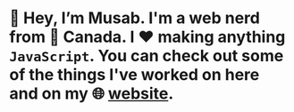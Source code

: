 # 👋 Hey, I’m Musab. I'm a web nerd from 🍁 Canada. I ❤️️ making anything `JavaScript`. You can check out some of the things I've worked on here and on my 🌐 [website](https://musabhassan.com).
